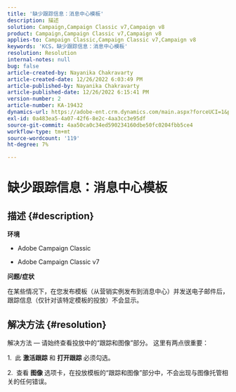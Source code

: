 ```yaml
---
title: '缺少跟踪信息：消息中心模板'
description: 描述
solution: Campaign,Campaign Classic v7,Campaign v8
product: Campaign,Campaign Classic v7,Campaign v8
applies-to: Campaign Classic,Campaign Classic v7,Campaign v8
keywords: 'KCS，缺少跟踪信息：消息中心模板'
resolution: Resolution
internal-notes: null
bug: false
article-created-by: Nayanika Chakravarty
article-created-date: 12/26/2022 6:03:49 PM
article-published-by: Nayanika Chakravarty
article-published-date: 12/26/2022 6:15:41 PM
version-number: 2
article-number: KA-19432
dynamics-url: https://adobe-ent.crm.dynamics.com/main.aspx?forceUCI=1&pagetype=entityrecord&etn=knowledgearticle&id=bfc5e9a0-4785-ed11-81ac-6045bd006b4b
exl-id: 0a483ea5-4a07-42f6-8e2c-4aa3cc3e95df
source-git-commit: 4aa50ca0c34ed590234160dbe50fc0204fbb5ce4
workflow-type: tm+mt
source-wordcount: '119'
ht-degree: 7%

---
```


# 缺少跟踪信息：消息中心模板

## 描述 {#description}


<b>环境</b>

- Adobe Campaign Classic

- Adobe Campaign Classic v7

<b>问题/症状</b>

在某些情况下，在您发布模板（从营销实例发布到消息中心）并发送电子邮件后，跟踪信息（仅针对该特定模板的投放）不会显示。


## 解决方法 {#resolution}


解决方法 — 请始终查看投放中的“跟踪和图像”部分。 这里有两点很重要：

1.  此 <b>激活跟踪</b> 和 <b>打开跟踪</b> 必须勾选。

2.  查看 <b>图像</b> 选项卡，在投放模板的“跟踪和图像”部分中，不会出现与图像托管相关的任何错误。
